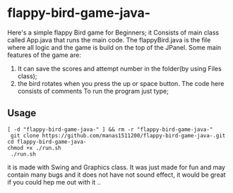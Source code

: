 
# flappy-bird-game-java-
Here's a simple flappy Bird game for Beginners;
it Consists of main class called App.java that runs the main code. The flappyBird.java is the file where all logic and the game is build on the top of the JPanel.
Some main features of the game are:
1. It can save the scores and attempt number in the folder(by using Files class);
2. the bird rotates when you press the up or space button.
The code here consists of comments
To run the program just type;
## Usage

```
[ -d "flappy-bird-game-java-" ] && rm -r "flappy-bird-game-java-"
 git clone https://github.com/manas1511200/flappy-bird-game-java-.git
cd flappy-bird-game-java-
chmod +x ./run.sh
 ./run.sh 

```

it is made with Swing and Graphics class. 
It was just made for fun and may contain many bugs and it does not have not sound effect, it would be great if you could hep me out with it ..

